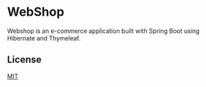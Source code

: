 # WebShop

Webshop is an e-commerce application built with Spring Boot using Hibernate and Thymeleaf.

## License
[MIT](https://choosealicense.com/licenses/mit/)
